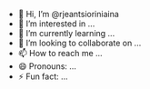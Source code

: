 - 👋 Hi, I’m @rjeantsioriniaina
- 👀 I’m interested in ...
- 🌱 I’m currently learning ...
- 💞️ I’m looking to collaborate on ...
- 📫 How to reach me ...
- 😄 Pronouns: ...
- ⚡ Fun fact: ...

<!---
rjeantsioriniaina/rjeantsioriniaina is a ✨ special ✨ repository because its `README.md` (this file) appears on your GitHub profile.
You can click the Preview link to take a look at your changes.
--->
